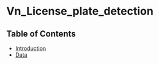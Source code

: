 # Vn_License_plate_detection

## Table of Contents
- [Introduction](#introduction)
- [Data](#data)

